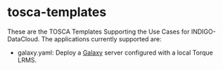 # tosca-templates
These are the TOSCA Templates Supporting the Use Cases for INDIGO-DataCloud.
The applications currently supported are:

* galaxy.yaml: Deploy a [Galaxy](http://galaxyproject.org/) server configured with a local Torque LRMS. 
